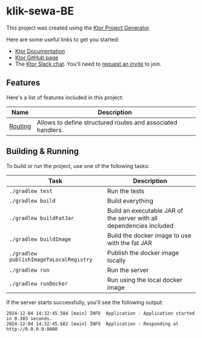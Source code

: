 # klik-sewa-BE

This project was created using the [Ktor Project Generator](https://start.ktor.io).

Here are some useful links to get you started:

- [Ktor Documentation](https://ktor.io/docs/home.html)
- [Ktor GitHub page](https://github.com/ktorio/ktor)
- The [Ktor Slack chat](https://app.slack.com/client/T09229ZC6/C0A974TJ9). You'll need to [request an invite](https://surveys.jetbrains.com/s3/kotlin-slack-sign-up) to join.

## Features

Here's a list of features included in this project:

| Name                                               | Description                                                 |
| ----------------------------------------------------|------------------------------------------------------------- |
| [Routing](https://start.ktor.io/p/routing-default) | Allows to define structured routes and associated handlers. |

## Building & Running

To build or run the project, use one of the following tasks:

| Task                                    | Description                                                          |
| -----------------------------------------|---------------------------------------------------------------------- |
| `./gradlew test`                        | Run the tests                                                        |
| `./gradlew build`                       | Build everything                                                     |
| `./gradlew buildFatJar`                 | Build an executable JAR of the server with all dependencies included |
| `./gradlew buildImage`                  | Build the docker image to use with the fat JAR                       |
| `./gradlew publishImageToLocalRegistry` | Publish the docker image locally                                     |
| `./gradlew run`                         | Run the server                                                       |
| `./gradlew runDocker`                   | Run using the local docker image                                     |

If the server starts successfully, you'll see the following output:

```
2024-12-04 14:32:45.584 [main] INFO  Application - Application started in 0.303 seconds.
2024-12-04 14:32:45.682 [main] INFO  Application - Responding at http://0.0.0.0:8080
```

